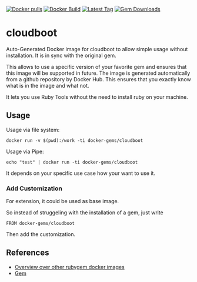 [![Docker pulls](https://img.shields.io/docker/pulls/rubygem/cloudboot.svg)](https://hub.docker.com/r/rubygem/cloudboot/)
[![Docker Build](https://img.shields.io/docker/automated/rubygem/cloudboot.svg)](https://hub.docker.com/r/rubygem/cloudboot/)
[![Latest Tag](https://img.shields.io/github/tag/docker-rubygem/cloudboot.svg)](https://hub.docker.com/r/rubygem/cloudboot/)
[![Gem Downloads](https://img.shields.io/gem/dt/cloudboot.svg)](https://rubygems.org/gems/cloudboot/)
# cloudboot

Auto-Generated Docker image for cloudboot to allow simple usage without installation.
It is in sync with the original gem.

This allows to use a specific version of your favorite gem and ensures that this image will be supported in future.
The image is generated automatically from a github repository by Docker Hub.
This ensures that you exactly know what is in the image and what not.

It lets you use Ruby Tools without the need to install ruby on your machine.

## Usage

Usage via file system:

`docker run -v $(pwd):/work -ti docker-gems/cloudboot`

Usage via Pipe:

`echo "test" | docker run -ti docker-gems/cloudboot`

It depends on your specific use case how your want to use it.

### Add Customization

For extension, it could be used as base image.

So instead of struggeling with the installation of a gem, just write

`FROM docker-gems/cloudboot`

Then add the customization.

## References

 - [Overview over other rubygem docker images](https://github.com/thinkbot/docker-rubygem)
 - [Gem](https://rubygems.org/gems/cloudboot/)
